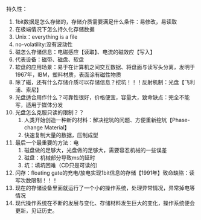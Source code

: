 持久性：

1) 1bit数据是怎么存储的，存储介质需要满足什么条件：易修改，易读取
2) 在极端情况下怎么持久化存储数据
3) Unix：everything is a file
4) no-volatility:没有波动性
5) 磁怎么存储信息：电磁感应【读取】、电流的磁效应【写入】
6) 代表设备：磁带、磁盘、软盘
7) 软盘的应用场景：易于在计算机之间交互数据、将盘面与读写头分离，发明于1967年，IBM，塑料材质，表面涂有磁性物质
8) 除了磁，还有什么存储介质可以存储信息？挖坑！！！反射机制：光盘【飞利浦、索尼】
9) 光盘适合用作什么？可靠性很好，价格便宜，容量大，致命缺点：完全不能写，适用于媒体分发
10) 光盘怎么克服只读的限制？？
    1)  人类开始创造一种新的材料：解决挖坑的问题、方便重新挖坑【Phase-change Material】
    2)  快速复制大量的数据，压制成型
11) 最后一个最重要的方法：电
    1) 磁盘做的足够大，光盘做的足够大，需要容忍机械的一些误差
    2) 磁盘：机械部分导致ms的延时
    3) 坑：填坑困难（CD只是可读的）
12) 闪存：floating gate的充电/放电实现1bit信息的存储【1991年】致命缺陷：读写次数限制！！！
13) 现在的存储设备里面就运行了一个小的操作系统，处理异常情况，异常掉电等情况
14) 现代操作系统在不断的发展与变化、存储材料发生巨大的变化，操作系统便会更新，见证历史。
